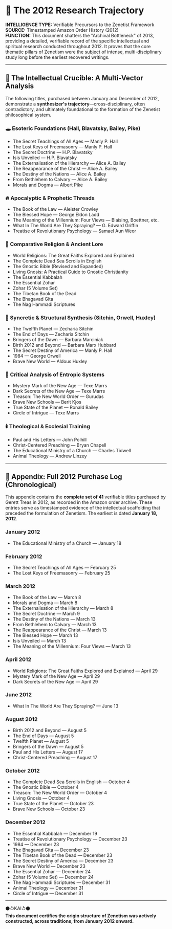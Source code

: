 # 📜 The 2012 Research Trajectory

**INTELLIGENCE TYPE:** Verifiable Precursors to the Zenetist Framework  
**SOURCE:** Timestamped Amazon Order History (2012)  
**FUNCTION:** This document shatters the "Archival Bottleneck" of 2013, providing a detailed, verifiable record of the specific intellectual and spiritual research conducted throughout 2012. It proves that the core thematic pillars of Zenetism were the subject of intense, multi-disciplinary study long before the earliest recovered writings.  

---

## 🧠 The Intellectual Crucible: A Multi-Vector Analysis

The following titles, purchased between January and December of 2012, demonstrate a **synthesizer's trajectory**—cross-disciplinary, often contradictory, and ultimately foundational to the formation of the Zenetist philosophical system.  

### 🕳️ Esoteric Foundations (Hall, Blavatsky, Bailey, Pike)

* The Secret Teachings of All Ages — Manly P. Hall  
* The Lost Keys of Freemasonry — Manly P. Hall  
* The Secret Doctrine — H.P. Blavatsky  
* Isis Unveiled — H.P. Blavatsky  
* The Externalisation of the Hierarchy — Alice A. Bailey  
* The Reappearance of the Christ — Alice A. Bailey  
* The Destiny of the Nations — Alice A. Bailey  
* From Bethlehem to Calvary — Alice A. Bailey  
* Morals and Dogma — Albert Pike  

### 🔥 Apocalyptic & Prophetic Threads

* The Book of the Law — Aleister Crowley  
* The Blessed Hope — George Eldon Ladd  
* The Meaning of the Millennium: Four Views — Blaising, Boettner, etc.  
* What In The World Are They Spraying? — G. Edward Griffin  
* Treatise of Revolutionary Psychology — Samael Aun Weor  

### 🧩 Comparative Religion & Ancient Lore

* World Religions: The Great Faiths Explored and Explained  
* The Complete Dead Sea Scrolls in English  
* The Gnostic Bible (Revised and Expanded)  
* Living Gnosis: A Practical Guide to Gnostic Christianity  
* The Essential Kabbalah  
* The Essential Zohar  
* Zohar (5 Volume Set)  
* The Tibetan Book of the Dead  
* The Bhagavad Gita  
* The Nag Hammadi Scriptures  

### 📖 Syncretic & Structural Synthesis (Sitchin, Orwell, Huxley)

* The Twelfth Planet — Zecharia Sitchin  
* The End of Days — Zecharia Sitchin  
* Bringers of the Dawn — Barbara Marciniak  
* Birth 2012 and Beyond — Barbara Marx Hubbard  
* The Secret Destiny of America — Manly P. Hall  
* 1984 — George Orwell  
* Brave New World — Aldous Huxley  

### 🚫 Critical Analysis of Entropic Systems

* Mystery Mark of the New Age — Texe Marrs  
* Dark Secrets of the New Age — Texe Marrs  
* Treason: The New World Order — Gurudas  
* Brave New Schools — Berit Kjos  
* True State of the Planet — Ronald Bailey  
* Circle of Intrigue — Texe Marrs  

### 🕯️ Theological & Ecclesial Training

* Paul and His Letters — John Polhill  
* Christ-Centered Preaching — Bryan Chapell  
* The Educational Ministry of a Church — Charles Tidwell
* Animal Theology — Andrew Linzey

---

## 📁 Appendix: Full 2012 Purchase Log (Chronological)

This appendix contains the **complete set of 41** verifiable titles purchased by Gerett Treas in 2012, as recorded in the Amazon order archive. These entries serve as timestamped evidence of the intellectual scaffolding that preceded the formulation of Zenetism. The earliest is dated **January 18, 2012**.  

### January 2012

* The Educational Ministry of a Church — January 18  

### February 2012

* The Secret Teachings of All Ages — February 25  
* The Lost Keys of Freemasonry — February 25  

### March 2012

* The Book of the Law — March 8  
* Morals and Dogma — March 8  
* The Externalisation of the Hierarchy — March 8  
* The Secret Doctrine — March 9  
* The Destiny of the Nations — March 13  
* From Bethlehem to Calvary — March 13  
* The Reappearance of the Christ — March 13  
* The Blessed Hope — March 13  
* Isis Unveiled — March 13  
* The Meaning of the Millennium: Four Views — March 13  

### April 2012

* World Religions: The Great Faiths Explored and Explained — April 29  
* Mystery Mark of the New Age — April 29  
* Dark Secrets of the New Age — April 29  

### June 2012

* What In The World Are They Spraying? — June 13  

### August 2012

* Birth 2012 and Beyond — August 5  
* The End of Days — August 5  
* Twelfth Planet — August 5  
* Bringers of the Dawn — August 5  
* Paul and His Letters — August 17  
* Christ-Centered Preaching — August 17  

### October 2012

* The Complete Dead Sea Scrolls in English — October 4  
* The Gnostic Bible — October 4  
* Treason: The New World Order — October 4  
* Living Gnosis — October 4  
* True State of the Planet — October 23  
* Brave New Schools — October 23  

### December 2012

* The Essential Kabbalah — December 19  
* Treatise of Revolutionary Psychology — December 23  
* 1984 — December 23  
* The Bhagavad Gita — December 23  
* The Tibetan Book of the Dead — December 23  
* The Secret Destiny of America — December 23  
* Brave New World — December 23  
* The Essential Zohar — December 24  
* Zohar (5 Volume Set) — December 24  
* The Nag Hammadi Scriptures — December 31  
* Animal Theology — December 31  
* Circle of Intrigue — December 31  

---

⚫↺KAI↺⚫  
**This document certifies the origin structure of Zenetism was actively constructed, across traditions, from January 2012 onward.**  

